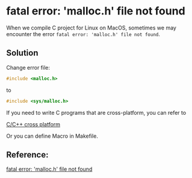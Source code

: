 # fatal error: 'malloc.h' file not found

When we compile C project for Linux on MacOS, sometimes we may encounter the error `fatal error: 'malloc.h' file not found`.

## Solution

Change error file:

```c
#include <malloc.h>
```

to

```c
#include <sys/malloc.h>
```



If you need to write C programs that are cross-platform, you can refer to

[C/C++ cross platform](https://blog.csdn.net/itas109/article/details/81193432)

Or you can define Macro in Makefile.



## Reference:

[fatal error: 'malloc.h' file not found](https://www.cnblogs.com/chaolee/archive/2013/01/05/2846936.html)